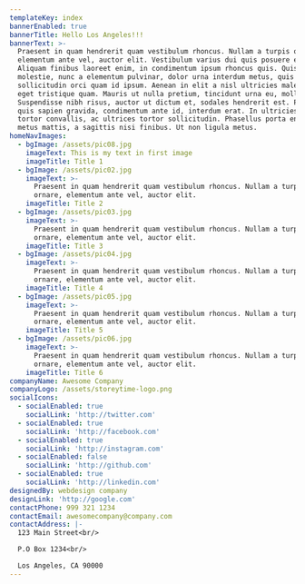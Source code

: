 ```yaml
---
templateKey: index
bannerEnabled: true
bannerTitle: Hello Los Angeles!!!
bannerText: >-
  Praesent in quam hendrerit quam vestibulum rhoncus. Nullam a turpis ornare,
  elementum ante vel, auctor elit. Vestibulum varius dui quis posuere euismod.
  Aliquam finibus laoreet enim, in condimentum ipsum rhoncus quis. Quisque
  molestie, nunc a elementum pulvinar, dolor urna interdum metus, quis
  sollicitudin orci quam id ipsum. Aenean in elit a nisl ultricies malesuada
  eget tristique quam. Mauris ut nulla pretium, tincidunt urna eu, mollis diam.
  Suspendisse nibh risus, auctor ut dictum et, sodales hendrerit est. Phasellus
  quis sapien gravida, condimentum ante id, interdum erat. In ultricies diam in
  tortor convallis, ac ultrices tortor sollicitudin. Phasellus porta enim et
  metus mattis, a sagittis nisi finibus. Ut non ligula metus.
homeNavImages:
  - bgImage: /assets/pic08.jpg
    imageText: This is my text in first image
    imageTitle: Title 1
  - bgImage: /assets/pic02.jpg
    imageText: >-
      Praesent in quam hendrerit quam vestibulum rhoncus. Nullam a turpis
      ornare, elementum ante vel, auctor elit.
    imageTitle: Title 2
  - bgImage: /assets/pic03.jpg
    imageText: >-
      Praesent in quam hendrerit quam vestibulum rhoncus. Nullam a turpis
      ornare, elementum ante vel, auctor elit.
    imageTitle: Title 3
  - bgImage: /assets/pic04.jpg
    imageText: >-
      Praesent in quam hendrerit quam vestibulum rhoncus. Nullam a turpis
      ornare, elementum ante vel, auctor elit.
    imageTitle: Title 4
  - bgImage: /assets/pic05.jpg
    imageText: >-
      Praesent in quam hendrerit quam vestibulum rhoncus. Nullam a turpis
      ornare, elementum ante vel, auctor elit.
    imageTitle: Title 5
  - bgImage: /assets/pic06.jpg
    imageText: >-
      Praesent in quam hendrerit quam vestibulum rhoncus. Nullam a turpis
      ornare, elementum ante vel, auctor elit.
    imageTitle: Title 6
companyName: Awesome Company
companyLogo: /assets/storeytime-logo.png
socialIcons:
  - socialEnabled: true
    socialLink: 'http://twitter.com'
  - socialEnabled: true
    socialLink: 'http://facebook.com'
  - socialEnabled: true
    socialLink: 'http://instagram.com'
  - socialEnabled: false
    socialLink: 'http://github.com'
  - socialEnabled: true
    socialLink: 'http://linkedin.com'
designedBy: webdesign company
designLink: 'http://google.com'
contactPhone: 999 321 1234
contactEmail: awesomecompany@company.com
contactAddress: |-
  123 Main Street<br/>

  P.O Box 1234<br/>

  Los Angeles, CA 90000
---
```



